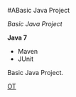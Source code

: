 
#ABasic Java Project

*Basic Java Project*

**Java 7**
* Maven
* JUnit


Basic Java Project. 

[OT](https://github.com/olgaviol4ik)